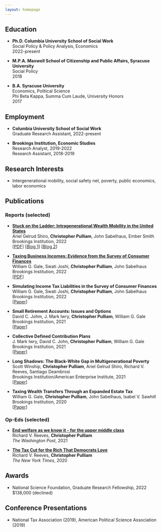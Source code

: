 ```yaml
---
layout: homepage
---
```


## Education

- **Ph.D. Columbia University School of Social Work**
  <br>
  Social Policy & Policy Analysis, Economics
  <br>
  2022-present
  
- **M.P.A. Maxwell School of Citizenship and Public Affairs, Syracuse University**
  <br>
  Social Policy
  <br>
  2018
  
- **B.A. Syracuse University**
  <br>
  Economics, Political Science
  <br>
  Phi Beta Kappa, Summa Cum Laude, University Honors
  <br>
  2017

## Employment
- **Columbia University School of Social Work**
  <br>
  Graduate Research Assistant, 2022-present

- **Brookings Institution, Economic Studies**
  <br>
  Research Analyst, 2019-2022
  <br> 
  Research Assistant, 2018-2019

## Research Interests
- Intergenerational mobility, social safety net, poverty, public economics, labor economics

## Publications

### Reports (selected)

- **[Stuck on the Ladder: Intragenerational Wealth Mobility in the United States](https://www.brookings.edu/research/stuck-on-the-ladder-intragenerational-wealth-mobility-in-the-united-states/)**
  <br>
  Ariel Gelrud Shiro, **Christopher Pulliam**, John Sabelhaus, Ember Smith
  <br>
  Brookings Institution, 2022
  <br>
  [[PDF](https://www.brookings.edu/wp-content/uploads/2022/06/2022_FMCI_IntragenerationalWealthMobility_FINAL.pdf)] [[Blog 1](https://www.brookings.edu/blog/up-front/2022/06/29/the-black-white-gap-in-wealth-mobility-and-what-to-do-about-it/)] [[Blog 2](https://www.brookings.edu/blog/up-front/2022/06/29/stuck-on-the-ladder-wealth-mobility-is-low-and-decreases-with-age/)] 

- **[Taxing Business Incomes: Evidence from the Survey of Consumer Finances](https://www.brookings.edu/research/taxing-business-incomes-evidence-from-the-survey-of-consumer-finances/)**
  <br>
  William G. Gale, Swati Joshi, **Christopher Pulliam**, John Sabelhaus
  <br>
  Brookings Institution, 2022
  <br>
  [[PDF](https://www.brookings.edu/wp-content/uploads/2022/01/20220223_TPC_TaxingBusinessIncome_Report_Final.pdf)] 

- **Simulating Income Tax Liabilities in the Survey of Consumer Finances**
  <br>
  William G. Gale, Swati Joshi, **Christopher Pulliam**, John Sabelhaus
  <br>
  Brookings Institution, 2022
  <br>
  [[Paper](https://www.brookings.edu/research/simulating-income-tax-liabilities-in-the-survey-of-consumer-finances/)]
  
- **Small Retirement Accounts: Issues and Options**
  <br>
  David C. Johm, J. Mark Iwry, **Christopher Pulliam**, William G. Gale
  <br>
  Brookings Institution, 2021
  <br>
  [[Paper](https://www.brookings.edu/research/small-retirement-accounts-issues-and-options/)]
  
- **Collective Defined Contribution Plans**
  <br>
  J. Mark Iwry, David C. John, **Christopher Pulliam**, William G. Gale
  <br>
  Brookings Institution, 2021
  <br>
  [[Paper](https://www.brookings.edu/research/collective-defined-contribution-plans/)]
  
- **Long Shadows: The Black-White Gap in Multigenerational Poverty**
  <br>
  Scott Winship, **Christopher Pulliam**, Ariel Gelrud Shiro, Richard V. Reeves, Santiago Deambrosi
  <br>
  Brookings Institution/American Enterprise Institute, 2021
  <br>
  [[Paper](https://www.brookings.edu/research/long-shadows-the-black-white-gap-in-multigenerational-poverty/)]
  
- **Taxing Wealth Transfers Through an Expanded Estate Tax**
  <br>
  William G. Gale, **Christopher Pulliam**, John Sabelhaus, Isabel V. Sawhill
  <br>
  Brookings Institution, 2020
  <br>
  [[Paper](https://www.brookings.edu/research/taxing-wealth-transfers-through-an-expanded-estate-tax/)]
  

### Op-Eds (selected)

- **[End welfare as we know it - for the upper middle class](https://www.washingtonpost.com/opinions/2021/04/22/end-welfare-we-know-it-upper-middle-class/)**
  <br>
  Richard V. Reeves, **Christopher Pulliam**
  <br>
  _The Washington Post_, 2021
  
- **[The Tax Cut for the Rich That Democrats Love](https://www.nytimes.com/2020/09/07/opinion/salt-tax-deduction-cut.html)**
  <br>
  Richard V. Reeves, **Christopher Pulliam**
  <br>
  _The New York Times_, 2020
  
## Awards
- National Science Foundation, Graduate Research Fellowship, 2022
  <br>
  $138,000 (declined)
  
## Conference Presentations
- National Tax Association (2019), American Political Science Association (2019)
